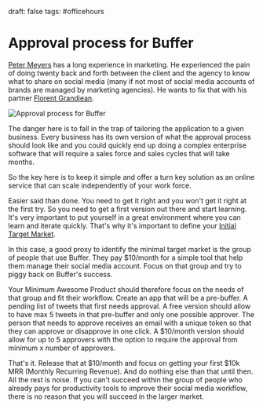 draft: false
tags: #officehours

# Approval process for Buffer
[Peter Meyers](https://twitter.com/blackboxshots) has a long experience in marketing. He experienced the pain of doing twenty back and forth between the client and the agency to know what to share on social media (many if not most of social media accounts of brands are managed by marketing agencies). He wants to fix that with his partner [Florent Grandjean](https://twitter.com/mrflo‎).

![Approval process for Buffer](public/img/approval-buffer.png)

The danger here is to fall in the trap of tailoring the application to a given business. Every business has its own version of what the approval process should look like and you could quickly end up doing a complex enterprise software that will require a sales force and sales cycles that will take months.

So the key here is to keep it simple and offer a turn key solution as an online service that can scale independently of your work force.

Easier said than done. You need to get it right and you won't get it right at the first try. So you need to get a first version out there and start learning. It's very important to put yourself in a great environment where you can learn and iterate quickly. That's why it's important to define your [Initial Target Market](initial-target-market).

In this case, a good proxy to identify the minimal target market is the group of people that use Buffer. They pay $10/month for a simple tool that help them manage their social media account. Focus on that group and try to piggy back on Buffer's success. 

Your Minimum Awesome Product should therefore focus on the needs of that group and fit their workflow. Create an app that will be a pre-buffer. A pending list of tweets that first needs approval. A free version should allow to have max 5 tweets in that pre-buffer and only one possible approver. The person that needs to approve receives an email with a unique token so that they can approve or disapprove in one click. A $10/month version should allow for up to 5 approvers with the option to require the approval from minimum x number of approvers.

That's it. Release that at $10/month and focus on getting your first $10k MRR (Monthly Recurring Revenue). And do nothing else than that until then. All the rest is noise. If you can't succeed within the group of people who already pays for productivity tools to improve their social media workflow, there is no reason that you will succeed in the larger market.
